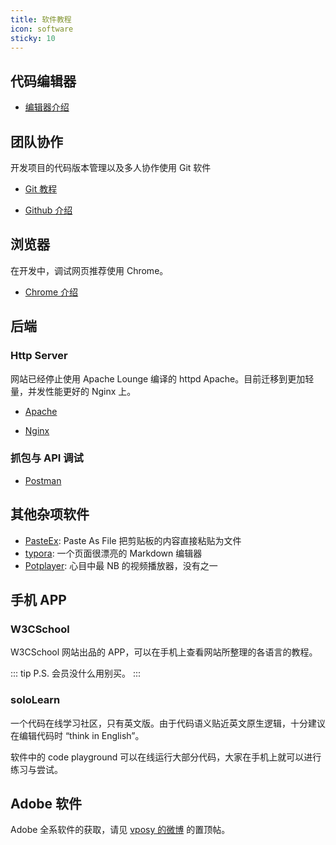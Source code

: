 ```yaml
---
title: 软件教程
icon: software
sticky: 10
---
```


## 代码编辑器

- [编辑器介绍](editor.md)

## 团队协作

开发项目的代码版本管理以及多人协作使用 Git 软件

- [Git 教程](git/readme.md)

- [Github 介绍](git/github/readme.md)

## 浏览器

在开发中，调试网页推荐使用 Chrome。

- [Chrome 介绍](Chrome/readme.md)

## 后端

### Http Server

网站已经停止使用 Apache Lounge 编译的 httpd Apache。目前迁移到更加轻量，并发性能更好的 Nginx 上。

- [Apache](Apache.md) <MyBadge text="停止使用" type="warn" />

- [Nginx](nginx.md)

### 抓包与 API 调试

- [Postman](postman.md)

## 其他杂项软件

- [PasteEx](https://github.com/huiyadanli/PasteEx): Paste As File 把剪贴板的内容直接粘贴为文件
- [typora](https://www.typora.io/): 一个页面很漂亮的 Markdown 编辑器
- [Potplayer](https://potplayer.daum.net/?lang=zh_CN): 心目中最 NB 的视频播放器，没有之一

## 手机 APP

### W3CSchool

W3CSchool 网站出品的 APP，可以在手机上查看网站所整理的各语言的教程。

::: tip P.S.
会员没什么用别买。
:::

### soloLearn

一个代码在线学习社区，只有英文版。由于代码语义贴近英文原生逻辑，十分建议在编辑代码时 “think in English”。

软件中的 code playground 可以在线运行大部分代码，大家在手机上就可以进行练习与尝试。

## Adobe 软件

Adobe 全系软件的获取，请见 [vposy 的微博](https://www.weibo.com/vposy) 的置顶帖。
